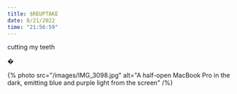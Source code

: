 ```yaml
---
title: $REUPTAKE
date: 8/21/2022
time: "21:56:59"
---
```


cutting my teeth

�

{% photo src="/images/IMG_3098.jpg" alt="A half-open MacBook Pro in the dark, emitting blue and purple light from the screen" /%}
